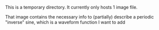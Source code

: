 This is a temporary directory. It currently only hosts 1 image file.

That image contains the necessary info to (partially) describe a periodic "inverse" sine, which is a waveform function I want to add

